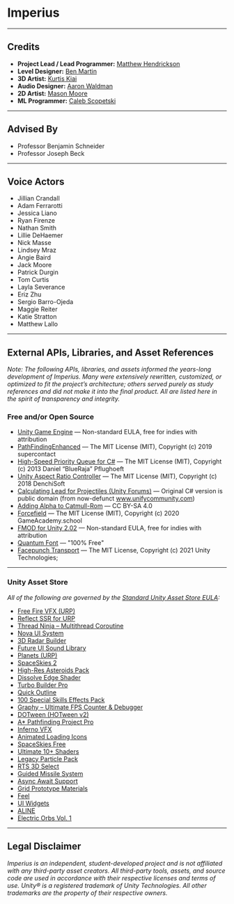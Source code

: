 # **Imperius**

---

## **Credits**

- **Project Lead / Lead Programmer:** [Matthew Hendrickson](https://www.linkedin.com/in/mchendrickson/)
- **Level Designer:** [Ben Martin](https://www.linkedin.com/in/ben-martin-727743251)
- **3D Artist:** [Kurtis Kiai](https://www.linkedin.com/in/kurtiskiai/)
- **Audio Designer:** [Aaron Waldman](https://www.linkedin.com/in/awaldmanaudio)
- **2D Artist:** [Mason Moore](https://www.linkedin.com/in/mason-moore-a63505262/) 
- **ML Programmer:** [Caleb Scopetski](https://www.linkedin.com/in/caleb-scopetski-808345202/)

---

## **Advised By**

- Professor Benjamin Schneider
- Professor Joseph Beck

---

## **Voice Actors**

- Jillian Crandall  
- Adam Ferrarotti  
- Jessica Liano  
- Ryan Firenze  
- Nathan Smith  
- Lillie DeHaemer  
- Nick Masse  
- Lindsey Mraz  
- Angie Baird  
- Jack Moore  
- Patrick Durgin  
- Tom Curtis  
- Layla Severance  
- Eriz Zhu  
- Sergio Barro-Ojeda
- Maggie Reiter
- Katie Stratton
- Matthew Lallo

---

## **External APIs, Libraries, and Asset References**

*Note: The following APIs, libraries, and assets informed the years-long development of Imperius. Many were extensively rewritten, customized, or optimized to fit the project’s architecture; others served purely as study references and did not make it into the final product. All are listed here in the spirit of transparency and integrity.*

### **Free and/or Open Source**
- [Unity Game Engine](https://unity.com/legal/terms-of-service) — Non-standard EULA, free for indies with attribution
- [PathFindingEnhanced](https://github.com/supercontact/PathFindingEnhanced) — The MIT License (MIT), Copyright (c) 2019 supercontact
- [High-Speed Priority Queue for C#](https://github.com/BlueRaja/High-Speed-Priority-Queue-for-C-Sharp) — The MIT License (MIT), Copyright (c) 2013 Daniel “BlueRaja” Pflughoeft
- [Unity Aspect Ratio Controller](https://github.com/DenchiSoft/UnityAspectRatioController) — The MIT License (MIT), Copyright (c) 2018 DenchiSoft
- [Calculating Lead for Projectiles (Unity Forums)](https://discussions.unity.com/t/calculating-lead-for-projectiles/429611/3) — Original C# version is public domain (from now-defunct www.unifycommunity.com)
- [Adding Alpha to Catmull-Rom](https://stackoverflow.com/questions/50655395/adding-alpha-to-catmull-rom) — CC BY-SA 4.0
- [Forcefield](https://github.com/UnityGameAcademy/Forcefield) — The MIT License (MIT), Copyright (c) 2020 GameAcademy.school
- [FMOD for Unity 2.02](https://assetstore.unity.com/packages/tools/audio/fmod-for-unity-2-02-161631) — Non-standard EULA, free for indies with attribution
- [Quantum Font](https://www.dafont.com/quantum-4.font) — "100% Free"
- [Facepunch Transport](https://github.com/Unity-Technologies/multiplayer-community-contributions?path=/Transports/com.community.netcode.transport.facepunch) — The MIT License, Copyright (c) 2021 Unity Technologies;
---

### **Unity Asset Store**
_All of the following are governed by the [Standard Unity Asset Store EULA](https://unity.com/legal/as-terms):_

- [Free Fire VFX (URP)](https://assetstore.unity.com/packages/vfx/particles/fire-explosions/free-fire-vfx-urp-266226)
- [Reflect SSR for URP](https://assetstore.unity.com/packages/vfx/shaders/fullscreen-camera-effects/reflect-ssr-for-urp-261116)
- [Thread Ninja – Multithread Coroutine](https://assetstore.unity.com/packages/tools/thread-ninja-multithread-coroutine-15717)
- [Nova UI System](https://assetstore.unity.com/packages/tools/gui/nova-226304)
- [3D Radar Builder](https://assetstore.unity.com/packages/tools/utilities/3d-radar-builder-52838)
- [Future UI Sound Library](https://assetstore.unity.com/packages/audio/sound-fx/future-ui-sound-library-229420)
- [Planets (URP)](https://assetstore.unity.com/packages/3d/environments/sci-fi/planets-urp-26903)
- [SpaceSkies 2](https://assetstore.unity.com/packages/2d/textures-materials/sky/spaceskies-2-135333)
- [High-Res Asteroids Pack](https://assetstore.unity.com/packages/3d/environments/sci-fi/highres-asteroids-pack-72323)
- [Dissolve Edge Shader](https://assetstore.unity.com/packages/vfx/shaders/dissolve-edge-92681)
- [Turbo Builder Pro](https://assetstore.unity.com/packages/tools/utilities/turbo-builder-pro-98714)
- [Quick Outline](https://assetstore.unity.com/packages/tools/particles-effects/quick-outline-115488)
- [100 Special Skills Effects Pack](https://assetstore.unity.com/packages/vfx/particles/spells/100-special-skills-effects-pack-171146)
- [Graphy – Ultimate FPS Counter & Debugger](https://assetstore.unity.com/packages/tools/gui/graphy-ultimate-fps-counter-stats-monitor-debugger-105778)
- [DOTween (HOTween v2)](https://assetstore.unity.com/packages/tools/animation/dotween-hotween-v2-27676)
- [A* Pathfinding Project Pro](https://assetstore.unity.com/packages/tools/behavior-ai/a-pathfinding-project-pro-87744)
- [Inferno VFX](https://assetstore.unity.com/packages/vfx/particles/fire-explosions/inferno-vfx-50735)
- [Animated Loading Icons](https://assetstore.unity.com/packages/2d/gui/icons/animated-loading-icons-47844)
- [SpaceSkies Free](https://assetstore.unity.com/packages/2d/textures-materials/sky/spaceskies-free-80503)
- [Ultimate 10+ Shaders](https://assetstore.unity.com/packages/vfx/shaders/ultimate-10-shaders-168611)
- [Legacy Particle Pack](https://assetstore.unity.com/packages/vfx/particles/legacy-particle-pack-73777)
- [RTS 3D Select](https://assetstore.unity.com/packages/tools/gui/rts-3d-select-185377)
- [Guided Missile System](https://assetstore.unity.com/packages/3d/props/weapons/guided-missile-system-31879)
- [Async Await Support](https://assetstore.unity.com/packages/tools/integration/async-await-support-101056)
- [Grid Prototype Materials](https://assetstore.unity.com/packages/2d/textures-materials/grid-prototype-materials-214264)
- [Feel](https://assetstore.unity.com/packages/tools/particles-effects/feel-183370)
- [UI Widgets](https://assetstore.unity.com/packages/tools/gui/ui-widgets-55542)
- [ALINE](https://assetstore.unity.com/packages/p/aline-162772)
- [Electric Orbs Vol. 1](https://assetstore.unity.com/packages/vfx/particles/vfx-graph-electric-orbs-vol-1-207631?aid=1100l3Jhu)
---

## **Legal Disclaimer**

*Imperius is an independent, student-developed project and is not affiliated with any third-party asset creators. All third-party tools, assets, and source code are used in accordance with their respective licenses and terms of use. Unity® is a registered trademark of Unity Technologies. All other trademarks are the property of their respective owners.*
